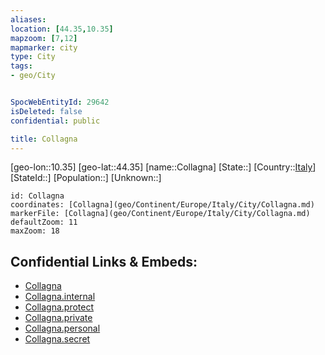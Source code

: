 ```yaml
---
aliases: 
location: [44.35,10.35]
mapzoom: [7,12] 
mapmarker: city 
type: City
tags:
- geo/City


SpocWebEntityId: 29642
isDeleted: false
confidential: public

title: Collagna
---
```

[geo-lon::10.35]
[geo-lat::44.35]
[name::Collagna]
[State::]
[Country::[Italy](geo/Continent/Europe/Italy.md)]
[StateId::]
[Population::]
[Unknown::]


```leaflet
id: Collagna
coordinates: [Collagna](geo/Continent/Europe/Italy/City/Collagna.md)
markerFile: [Collagna](geo/Continent/Europe/Italy/City/Collagna.md)
defaultZoom: 11 
maxZoom: 18
```


## Confidential Links & Embeds: 
- [Collagna](../../../../../../_public/geo/Continent/Europe/Italy/City/Collagna.md) 
- [Collagna.internal](../../../../../../_internal/geo/Continent/Europe/Italy/City/Collagna.internal.md) 
- [Collagna.protect](../../../../../../_protect/geo/Continent/Europe/Italy/City/Collagna.protect.md) 
- [Collagna.private](../../../../../../_private/geo/Continent/Europe/Italy/City/Collagna.private.md) 
- [Collagna.personal](../../../../../../_personal/geo/Continent/Europe/Italy/City/Collagna.personal.md) 
- [Collagna.secret](../../../../../../_secret/geo/Continent/Europe/Italy/City/Collagna.secret.md) 
